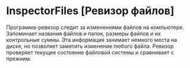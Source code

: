 # InspectorFiles [Ревизор файлов]

Программа-ревизор следит за изменениями файлов на компьютере. 
Запоминает названия файлов и папок, размеры файлов и их контрольные суммы. 
Эта информация занимает немного места на диске, но позволяет заметить 
изменение любого файла. Ревизор проверяет текущее состояние файловой системы 
и сравнивает с прежним.